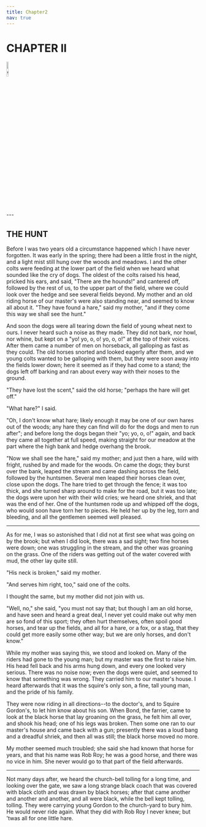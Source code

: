 ```yaml
---
title: Chapter2
nav: true
---
```



# CHAPTER II
<div><img src="{{ "/images/BB1.jpg" | absolute_url }}" alt="github octocat" style="width:10%;" ></div> 
---


## THE HUNT

Before I was two years old a circumstance happened which I have never
forgotten. It was early in the spring; there had been a little frost in
the night, and a light mist still hung over the woods and meadows. I and
the other colts were feeding at the lower part of the field when we
heard what sounded like the cry of dogs. The oldest of the colts raised
his head, pricked his ears, and said, "There are the hounds!" and
cantered off, followed by the rest of us, to the upper part of the
field, where we could look over the hedge and see several fields beyond.
My mother and an old riding horse of our master's were also standing
near, and seemed to know all about it. "They have found a hare," said my
mother, "and if they come this way we shall see the hunt."

And soon the dogs were all tearing down the field of young wheat next to
ours. I never heard such a noise as they made. They did not bark, nor
howl, nor whine, but kept on a "yo! yo, o, o! yo, o, o!" at the top of
their voices. After them came a number of men on horseback, all
galloping as fast as they could. The old horses snorted and looked
eagerly after them, and we young colts wanted to be galloping with them,
but they were soon away into the fields lower down; here it seemed as if
they had come to a stand; the dogs left off barking and ran about every
way with their noses to the ground.

"They have lost the scent," said the old horse; "perhaps the hare will
get off."

"What hare?" I said.

"Oh, I don't know what hare; likely enough it may be one of our own
hares out of the woods; any hare they can find will do for the dogs and
men to run after"; and before long the dogs began their "yo; yo, o, o!"
again, and back they came all together at full speed, making straight
for our meadow at the part where the high bank and hedge overhang the
brook.

"Now we shall see the hare," said my mother; and just then a hare, wild
with fright, rushed by and made for the woods. On came the dogs; they
burst over the bank, leaped the stream and came dashing across the
field, followed by the huntsmen. Several men leaped their horses clean
over, close upon the dogs. The hare tried to get through the fence; it
was too thick, and she turned sharp around to make for the road, but it
was too late; the dogs were upon her with their wild cries; we heard
one shriek, and that was the end of her. One of the huntsmen rode up and
whipped off the dogs, who would soon have torn her to pieces. He held
her up by the leg, torn and bleeding, and all the gentlemen seemed well
pleased.


---


As for me, I was so astonished that I did not at first see what was
going on by the brook; but when I did look, there was a sad sight; two
fine horses were down; one was struggling in the stream, and the other
was groaning on the grass. One of the riders was getting out of the
water covered with mud, the other lay quite still.

"His neck is broken," said my mother.

"And serves him right, too," said one of the colts.

I thought the same, but my mother did not join with us.

"Well, no," she said, "you must not say that; but though I am an old
horse, and have seen and heard a great deal, I never yet could make out
why men are so fond of this sport; they often hurt themselves, often
spoil good horses, and tear up the fields, and all for a hare, or a fox,
or a stag, that they could get more easily some other way; but we are
only horses, and don't know."

While my mother was saying this, we stood and looked on. Many of the
riders had gone to the young man; but my master was the first to raise
him. His head fell back and his arms hung down, and every one looked
very serious. There was no noise now; even the dogs were quiet, and
seemed to know that something was wrong. They carried him to our
master's house. I heard afterwards that it was the squire's only son, a
fine, tall young man, and the pride of his family.

They were now riding in all directions--to the doctor's, and to Squire
Gordon's, to let him know about his son. When Bond, the farrier, came to
look at the black horse that lay groaning on the grass, he felt him all
over, and shook his head; one of his legs was broken. Then some one ran
to our master's house and came back with a gun; presently there was a
loud bang and a dreadful shriek, and then all was still; the black horse
moved no more.

My mother seemed much troubled; she said she had known that horse for
years, and that his name was Rob Roy; he was a good horse, and there was
no vice in him. She never would go to that part of the field afterwards.


---


Not many days after, we heard the church-bell tolling for a long time,
and looking over the gate, we saw a long strange black coach that was
covered with black cloth and was drawn by black horses; after that came
another and another and another, and all were black, while the bell kept
tolling, tolling. They were carrying young Gordon to the church-yard to
bury him. He would never ride again. What they did with Rob Roy I never
knew; but 'twas all for one little hare.


